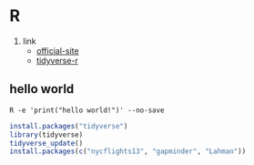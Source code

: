 # R

1. link
   * [official-site](https://cloud.r-project.org/index.html)
   * [tidyverse-r](https://r4ds.had.co.nz/introduction.html)

## hello world

`R -e 'print("hello world!")' --no-save`

```R
install.packages("tidyverse")
library(tidyverse)
tidyverse_update()
install.packages(c("nycflights13", "gapminder", "Lahman"))
```
